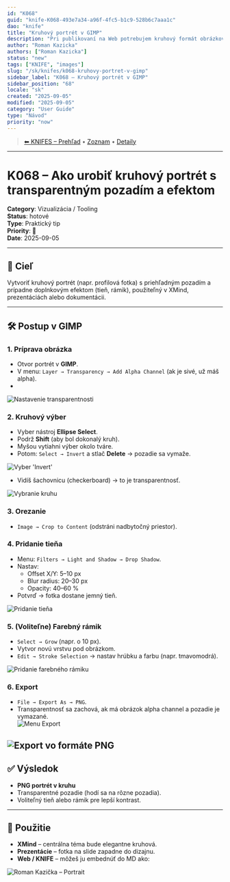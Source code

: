 ```yaml
---
id: "K068"
guid: "knife-K068-493e7a34-a96f-4fc5-b1c9-528b6c7aaa1c"
dao: "knife"
title: "Kruhový portrét v GIMP"
description: "Pri publikovaní na Web potrebujem kruhový formát obrázkov. Najjednoduchšie je použiť GIMP. Práca na 5 minút"
author: "Roman Kazicka"
authors: ["Roman Kazicka"]
status: "new"
tags: ["KNIFE", "images"]
slug: "/sk/knifes/k068-kruhovy-portret-v-gimp"
sidebar_label: "K068 – Kruhový portrét v GIMP"
sidebar_position: "68"
locale: "sk"
created: "2025-09-05"
modified: "2025-09-05"
category: "User Guide"
type: "Návod"
priority: "now"
---
```

<!-- body:start -->

<!-- nav:knifes -->
> [⬅ KNIFES – Prehľad](../KNIFEsOverview.md) • [Zoznam](../KNIFE_Overview_List.md) • [Detaily](../KNIFE_Overview_Details.md)
---

# K068 – Ako urobiť kruhový portrét s transparentným pozadím a efektom

**Category**: Vizualizácia / Tooling  
**Status**: hotové  
**Type**: Praktický tip  
**Priority**: 🎯  
**Date**: 2025-09-05  

---

## 🎯 Cieľ
Vytvoriť kruhový portrét (napr. profilová fotka) s priehľadným pozadím a prípadne doplnkovým efektom (tieň, rámik), použiteľný v XMind, prezentáciách alebo dokumentácii.

---

## 🛠️ Postup v GIMP

### 1. Príprava obrázka
- Otvor portrét v **GIMP**.  
- V menu: `Layer → Transparency → Add Alpha Channel` (ak je sivé, už máš alpha).  
- 
![Nastavenie transparentnosti](./img/02-see-transparency-alpha.png)
### 2. Kruhový výber
- Vyber nástroj **Ellipse Select**.  
- Podrž **Shift** (aby bol dokonalý kruh).  
- Myšou vytiahni výber okolo tváre.  
- Potom: `Select → Invert` a stlač **Delete** → pozadie sa vymaže.  
  
![Vyber 'Invert'](./img/05-select-invert.png)

- Vidíš šachovnicu (checkerboard) → to je transparentnosť.  

![Vybranie kruhu](./img/01-menu-Select-elipse.png)

### 3. Orezanie
- `Image → Crop to Content` (odstráni nadbytočný priestor).  

### 4. Pridanie tieňa
- Menu: `Filters → Light and Shadow → Drop Shadow`.  
- Nastav:  
  - Offset X/Y: 5–10 px  
  - Blur radius: 20–30 px  
  - Opacity: 40–60 %  
- Potvrď → fotka dostane jemný tieň.  

![Pridanie tieňa](./img/03-drop-shadow.png)

### 5. (Voliteľne) Farebný rámik
- `Select → Grow` (napr. o 10 px).  
- Vytvor novú vrstvu pod obrázkom.  
- `Edit → Stroke Selection` → nastav hrúbku a farbu (napr. tmavomodrá).  

![Pridanie farebného rámiku](./img/04-stroke-selection-line.png)

### 6. Export
- `File → Export As → PNG`.  
- Transparentnosť sa zachová, ak má obrázok alpha channel a pozadie je vymazané.  
![Menu Export](./img/06-menu-export.png)

![Export vo formáte PNG](./img/07-export-to-png.png)
---

## ✅ Výsledok
- **PNG portrét v kruhu**  
- Transparentné pozadie (hodí sa na rôzne pozadia).  
- Voliteľný tieň alebo rámik pre lepší kontrast.  

---

## 🧭 Použitie
- **XMind** – centrálna téma bude elegantne kruhová.  
- **Prezentácie** – fotka na slide zapadne do dizajnu.  
- **Web / KNIFE** – môžeš ju embednúť do MD ako:

![Roman Kazička – Portrait](./img/rka-portret-circle-04.png)